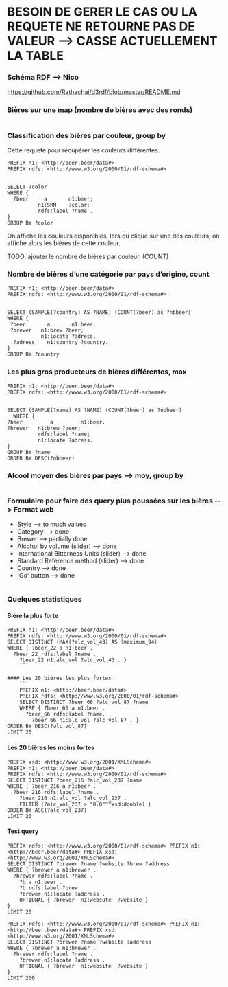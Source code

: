 # BESOIN DE GERER LE CAS OU LA REQUETE NE RETOURNE PAS DE VALEUR --> CASSE ACTUELLEMENT LA TABLE

### Schéma RDF --> Nico
https://github.com/Rathachai/d3rdf/blob/master/README.md

### Bières sur une map (nombre de bières avec des ronds)
```
```

### Classification des bières par couleur, group by

Cette requete pour récupérer les couleurs différentes.
```sparql
PREFIX n1: <http://beer.beer/data#>
PREFIX rdfs: <http://www.w3.org/2000/01/rdf-schema#>


SELECT ?color
WHERE {
  ?beer		a 		n1:beer;
          n1:SRM	?color;
          rdfs:label ?name .
}
GROUP BY ?color
```

On affiche les couleurs disponibles, lors du clique sur une des couleurs,
   on affiche alors les bières de cette couleur.

   TODO: ajouter le nombre de bières par couleur. (COUNT)

### Nombre de bières d’une catégorie par pays d’origine, count
   ```sparql
 PREFIX n1: <http://beer.beer/data#>
 PREFIX rdfs: <http://www.w3.org/2000/01/rdf-schema#>


SELECT (SAMPLE(?country) AS ?NAME) (COUNT(?beer) as ?nbbeer)
  WHERE {
    ?beer 		a 		n1:beer.
    ?brewer   n1:brew ?beer;
              n1:locate ?adress.
     ?adress	n1:country ?country.
  }
GROUP BY ?country
```

### Les plus gros producteurs de bières différentes, max
```
PREFIX n1: <http://beer.beer/data#>
PREFIX rdfs: <http://www.w3.org/2000/01/rdf-schema#>


SELECT (SAMPLE(?name) AS ?NAME) (COUNT(?beer) as ?nbbeer)
  WHERE {
?beer		  a 		n1:beer.
?brewer   n1:brew ?beer;
          rdfs:label ?name;
          n1:locate ?adress.
}
GROUP BY ?name
ORDER BY DESC(?nbbeer)
  ```

### Alcool moyen des bières par pays --> moy, group by
  ```
  ```

### Formulaire pour faire des query plus poussées sur les bières --> Format web
  - Style --> to much values
  - Category --> done
  - Brewer --> partially done
  - Alcohol by volume (slider) --> done
  - International Bitterness Units (slider) --> done
  - Standard Reference method (slider) --> done
  - Country --> done
  - 'Go' button --> done
  ```
  ```

### Quelques statistiques


#### Bière la plus forte
  ```
PREFIX n1: <http://beer.beer/data#>
PREFIX rdfs: <http://www.w3.org/2000/01/rdf-schema#>
SELECT DISTINCT (MAX(?alc_vol_43) AS ?maximum_94)
  WHERE { ?beer_22 a n1:beer .
    ?beer_22 rdfs:label ?name .
      ?beer_22 n1:alc_vol ?alc_vol_43 . }
      ```

#### Les 20 bières les plus fortes
      ```
      PREFIX n1: <http://beer.beer/data#>
      PREFIX rdfs: <http://www.w3.org/2000/01/rdf-schema#>
      SELECT DISTINCT ?beer_66 ?alc_vol_87 ?name
      WHERE { ?beer_66 a n1:beer .
        ?beer_66 rdfs:label ?name.
          ?beer_66 n1:alc_vol ?alc_vol_87 . }
ORDER BY DESC(?alc_vol_87)
  LIMIT 20
  ```

#### Les 20 bières les moins fortes
  ```
  PREFIX xsd: <http://www.w3.org/2001/XMLSchema#>
  PREFIX n1: <http://beer.beer/data#>
  PREFIX rdfs: <http://www.w3.org/2000/01/rdf-schema#>
  SELECT DISTINCT ?beer_216 ?alc_vol_237 ?name
  WHERE { ?beer_216 a n1:beer .
    ?beer_216 rdfs:label ?name .
      ?beer_216 n1:alc_vol ?alc_vol_237 .
      FILTER (?alc_vol_237 > "0.0"^^xsd:double) }
ORDER BY ASC(?alc_vol_237)
  LIMIT 20
  ```

#### Test query
  ```
  PREFIX rdfs: <http://www.w3.org/2000/01/rdf-schema#> PREFIX n1: <http://beer.beer/data#> PREFIX xsd: <http://www.w3.org/2001/XMLSchema#>
  SELECT DISTINCT ?brewer ?name ?website ?brew ?address 
  WHERE { ?brewer a n1:brewer .
    ?brewer rdfs:label ?name .
      ?b a n1:beer .
      ?b rdfs:label ?brew.
      ?brewer n1:locate ?address .
      OPTIONAL { ?brewer  n1:websute  ?website }
  }
LIMIT 20
```

```
PREFIX rdfs: <http://www.w3.org/2000/01/rdf-schema#> PREFIX n1: <http://beer.beer/data#> PREFIX xsd: <http://www.w3.org/2001/XMLSchema#>
SELECT DISTINCT ?brewer ?name ?website ?address 
WHERE { ?brewer a n1:brewer .
  ?brewer rdfs:label ?name .
    ?brewer n1:locate ?address .
    OPTIONAL { ?brewer  n1:website  ?website }
}
LIMIT 200
```
